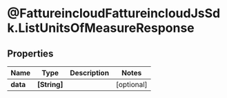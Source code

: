 # @FattureincloudFattureincloudJsSdk.ListUnitsOfMeasureResponse

## Properties

Name | Type | Description | Notes
------------ | ------------- | ------------- | -------------
**data** | **[String]** |  | [optional] 


